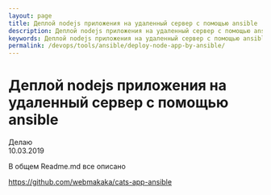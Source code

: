 ```yaml
---
layout: page
title: Деплой nodejs приложения на удаленный сервер с помощью ansible
description: Деплой nodejs приложения на удаленный сервер с помощью ansible
keywords: Деплой nodejs приложения на удаленный сервер с помощью ansible
permalink: /devops/tools/ansible/deploy-node-app-by-ansible/
---
```


# Деплой nodejs приложения на удаленный сервер с помощью ansible

Делаю  
10.03.2019

В общем Readme.md все описано

https://github.com/webmakaka/cats-app-ansible
